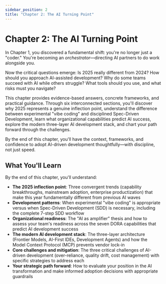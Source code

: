 ```yaml
---
sidebar_position: 2
title: "Chapter 2: The AI Turning Point"
---
```


# Chapter 2: The AI Turning Point

In Chapter 1, you discovered a fundamental shift: you're no longer just a "coder." You're becoming an *orchestrator*—directing AI partners to do work alongside you.

Now the critical questions emerge: Is 2025 really different from 2024? How should you approach AI-assisted development? Why do some teams succeed with AI while others struggle? What tools should you use, and what risks must you navigate?

This chapter provides evidence-based answers, concrete frameworks, and practical guidance. Through six interconnected sections, you'll discover why 2025 represents a genuine inflection point, understand the difference between experimental "vibe coding" and disciplined Spec-Driven Development, learn what organizational capabilities predict AI success, explore the modern three-layer AI development stack, and chart your path forward through the challenges.

By the end of this chapter, you'll have the context, frameworks, and confidence to adopt AI-driven development thoughtfully—with discipline, not just speed.

## What You'll Learn

By the end of this chapter, you'll understand:

- **The 2025 inflection point**: Three convergent trends (capability breakthroughs, mainstream adoption, enterprise productization) that make this year fundamentally different from previous AI waves
- **Development patterns**: When experimental "vibe coding" is appropriate versus when Spec-Driven Development (SDD) is necessary, including the complete 7-step SDD workflow
- **Organizational readiness**: The "AI as amplifier" thesis and how to assess your team's readiness across the seven DORA capabilities that predict AI development success
- **The modern AI development stack**: The three-layer architecture (Frontier Models, AI-First IDEs, Development Agents) and how the Model Context Protocol (MCP) prevents vendor lock-in
- **Core challenges and mitigation**: The three critical challenges of AI-driven development (over-reliance, quality drift, cost management) with specific strategies to address each
- **Your strategic path forward**: How to evaluate your position in the AI transformation and make informed adoption decisions with appropriate guardrails


